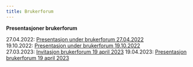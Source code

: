 ```yaml
---
title: Brukerforum
---
```


**Presentasjoner brukerforum**

27.04.2022: [Presentasjon under brukerforum 27.04.2022](../dokumenter/brukerforum_27042022.pdf)<br/>
19.10.2022: [Presentasjon under brukerforum 19.10.2022](../dokumenter/20221019_brukerforum_presentasjoner.pdf)<br/>
27.03.2023: [Invitasjon brukerforum 19 april 2023](../dokumenter/20230327_Brukerforum.pdf)
19.04.2023: [Presentasjon brukerforum 19 april 2023](../dokumenter/20230419_Brukerforum_presentasjonerSamlet.pdf)
